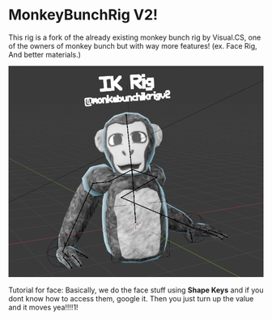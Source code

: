 # MonkeyBunchRig V2!
This rig is a fork of the already existing monkey bunch rig by Visual.CS, one of the owners of monkey bunch but with way more features! (ex. Face Rig, And better materials.)

![if ur reading this ur cool](https://github.com/tigervol14/MonkeyBunchRigV2/blob/main/icon%20ik%20rig.png)



Tutorial for face:
Basically, we do the face stuff using **Shape Keys** and if you dont know how to access them, google it. Then you just turn up the value and it moves yea!!!!1!
